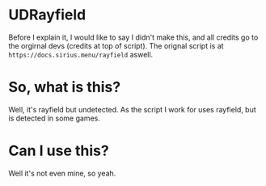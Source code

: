 # UDRayfield
Before I explain it, I would like to say I didn't make this, and all credits go to the orgirnal devs (credits at top of script). The orignal script is at ```https://docs.sirius.menu/rayfield``` aswell.

# So, what is this?
Well, it's rayfield but undetected. As the script I work for uses rayfield, but is detected in some games.

# Can I use this?
Well it's not even mine, so yeah.

